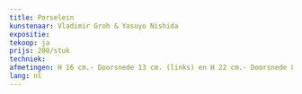 ```yaml
---
title: Porselein
kunstenaar: Vladimir Groh & Yasuyo Nishida
expositie: 
tekoop: ja
prijs: 200/stuk
techniek: 
afmetingen: H 16 cm.- Doorsnede 13 cm. (links) en H 22 cm.- Doorsnede 8 cm. (rechts)
lang: nl
---
```


